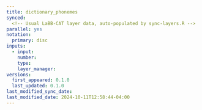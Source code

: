 ```yaml
---
title: dictionary_phonemes
synced:
  <!-- Usual LaBB-CAT layer data, auto-populated by sync-layers.R --> 
parallel: yes
notation:
  primary: disc
inputs:
  - input: 
    number:
    type:
    layer_manager:
versions:
  first_appeared: 0.1.0
  last_updated: 0.1.0
last_modified_sync_date: 
last_modified_date: 2024-10-11T12:58:44-04:00
---
```


